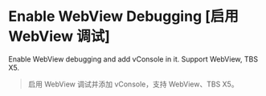 # Enable WebView Debugging [启用 WebView 调试]

Enable WebView debugging and add vConsole in it. Support WebView, TBS X5.
>启用 WebView 调试并添加 vConsole，支持 WebView、TBS X5。
